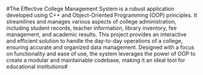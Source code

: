 #The Effective College Management System is a robust application developed using C++ and Object-Oriented Programming (OOP) principles. It streamlines and manages various aspects of college administration, including student records, teacher information, library inventory, fee management, and academic results. This project provides an interactive and efficient solution to handle the day-to-day operations of a college, ensuring accurate and organized data management. Designed with a focus on functionality and ease of use, the system leverages the power of OOP to create a modular and maintainable codebase, making it an ideal tool for educational institutions#
